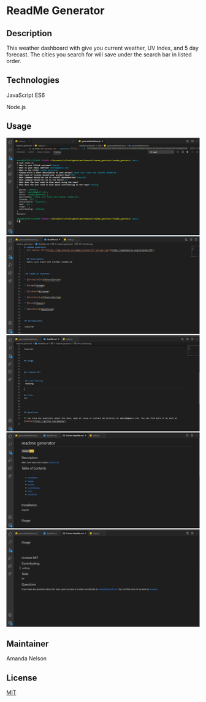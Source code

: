 # ReadMe Generator

## Description
This weather dashboard with give you current weather, UV Index, and 5 day forecast. The cities you search for will save under the search bar in listed order.



## Technologies

JavaScript ES6

Node.js

## Usage
![node.js](./assets/images/node.png)
![readme](./assets/images/readme.png)
![readme cont](./assets/images/readme2.png)
![preview](./assets/images/readmepreview.png)
![preview cont](./assets/images/preview.png)

## Maintainer
Amanda Nelson

## License
[MIT](https://choosealicense.com/licenses/mit/)